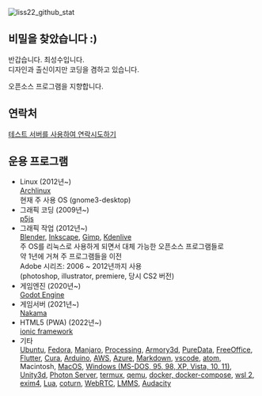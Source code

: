 ![liss22_github_stat](https://github-readme-stats.vercel.app/api?username=is2you2&hide=issues,contribs&show_icons=true&count_private=true&theme=tokyonight)

## 비밀을 찾았습니다 :)

반갑습니다. 최성수입니다.  
디자인과 출신이지만 코딩을 겸하고 있습니다.

오픈소스 프로그램을 지향합니다.

## 연락처
[테스트 서버를 사용하여 연락시도하기](https://is2you2.github.io/pjcone_pwa/?open_prv_channel=3d3aa653-1153-427a-bc1a-c9c33c3e4172,,)

## 운용 프로그램
- Linux (2012년~)  
[Archlinux](https://archlinux.org/)  
현재 주 사용 OS (gnome3-desktop)
- 그래픽 코딩 (2009년~)  
[p5js](https://p5js.org/)
- 그래픽 작업 (2012년~)  
[Blender](https://www.blender.org/),
[Inkscape](https://inkscape.org/),
[Gimp](https://www.gimp.org/),
[Kdenlive](https://kdenlive.org/)  
주 OS를 리눅스로 사용하게 되면서 대체 가능한 오픈소스 프로그램들로  
약 1년에 거쳐 주 프로그램들을 이전  
Adobe 시리즈: 2006 ~ 2012년까지 사용  
(photoshop, illustrator, premiere, 당시 CS2 버전)
- 게임엔진 (2020년~)  
[Godot Engine](https://godotengine.org/)
- 게임서버 (2021년~)  
[Nakama](https://heroiclabs.com/)
- HTML5 (PWA) (2022년~)  
[ionic framework](https://ionicframework.com/)  
- 기타  
[Ubuntu](https://ubuntu.com/),
[Fedora](https://getfedora.org/),
[Manjaro](https://manjaro.org/),
[Processing](https://processing.org/),
[Armory3d](https://armory3d.org/),
[PureData](https://puredata.info/),
[FreeOffice](https://www.softmaker.com/),
[Flutter](https://flutter.io/),
[Cura](https://ultimaker.com/software/ultimaker-cura),
[Arduino](https://www.arduino.cc/),
[AWS](https://aws.amazon.com/),
[Azure](https://azure.microsoft.com/ko-kr/),
[Markdown](https://www.markdownguide.org/),
[vscode](https://code.visualstudio.com/),
[atom](https://atom.io/),
Macintosh,
[MacOS](https://www.apple.com/macos),
[Windows (MS-DOS, 95, 98, XP, Vista, 10, 11)](https://www.microsoft.com/ko-kr/software-download/windows10),
[Unity3d](https://unity.com/),
[Photon Server](https://www.photonengine.com/en/server),
[termux](https://termux.com/),
[qemu](https://www.qemu.org/),
[docker, docker-compose](https://www.docker.com/),
[wsl 2](https://docs.microsoft.com/en-us/windows/wsl/install),
[exim4](https://www.exim.org/),
[Lua](http://www.lua.org/),
[coturn](https://github.com/coturn/coturn),
[WebRTC](https://webrtc.org/),
[LMMS](https://lmms.io/),
[Audacity](https://www.audacityteam.org/)